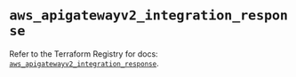 # `aws_apigatewayv2_integration_response`

Refer to the Terraform Registry for docs: [`aws_apigatewayv2_integration_response`](https://registry.terraform.io/providers/hashicorp/aws/5.46.0/docs/resources/apigatewayv2_integration_response).
